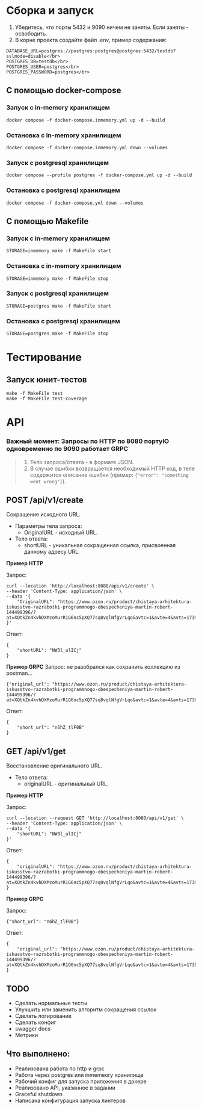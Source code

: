 # Сборка и запуск
1. Убедитесь, что порты 5432 и 9090 ничем не заняты. Если заняты - освободить.
2. В корне проекта создайте файл .env, пример содержания:</b>
```
DATABASE_URL=postgres://postgres:postgres@postgres:5432/testdb?sslmode=disable</br>
POSTGRES_DB=testdb</br>
POSTGRES_USER=postgres</br>
POSTGRES_PASSWORD=postgres</br>
```
## С помощью docker-compose
### Запуск с in-memory хранилищем
```
docker compose -f docker-compose.inmemory.yml up -d --build
```
### Остановка с in-memory хранилищем
```
docker compose -f docker-compose.inmemory.yml down --volumes
```
### Запуск с postgresql хранилищем
```
docker compose --profile postgres -f docker-compose.yml up -d --build
```
### Остановка с postgresql хранилищем
```
docker compose -f docker-compose.yml down --volumes
```

## С помощью Makefile
### Запуск с in-memory хранилищем
```
STORAGE=inmemory make -f MakeFile start
```
### Остановка с in-memory хранилищем
```
STORAGE=inmemory make -f MakeFile stop
```
### Запуск с postgresql хранилищем
```
STORAGE=postgres make -f MakeFile start
```

### Остановка с postgresql хранилищем
```
STORAGE=postgres make -f MakeFile stop
```

# Тестирование
## Запуск юнит-тестов
```
make -f MakeFile test
make -f MakeFile test-coverage
```

# API
### Важный момент: Запросы по HTTP по 8080 портуЮ одновременно по 9090 работает GRPC
> 1) Тело запроса/ответа - в формате JSON.
> 2) В случае ошибки возвращается необходимый HTTP код, в теле содержится описание ошибки (пример: ```{"error": "something went wrong"}```).

## POST /api/v1/create
Сокращение исходного URL.

- Параметры тела запроса:
    - OriginalURL - исходный URL.
- Тело ответа:
    - shortURL - уникальная сокращенная ссылка, присвоенная данному адресу URL.

**Пример HTTP**

Запрос:

```
curl --location 'http://localhost:8080/api/v1/create' \
--header 'Content-Type: application/json' \
--data '{
    "OriginalURL": "https://www.ozon.ru/product/chistaya-arhitektura-iskusstvo-razrabotki-programmnogo-obespecheniya-martin-robert-144499396/?at=XQtkZn4kvhDXMzoMurR1G6nc5pXQ77sq8vqlNfgVrLqo&avtc=1&avte=4&avts=1739295310&keywords=%D0%BA%D0%BD%D0%B8%D0%B3%D0%B0+%D1%80%D0%BE%D0%B1%D0%B5%D1%80%D1%82+%D0%BC%D0%B0%D1%80%D1%82%D0%B8%D0%BD"
}'
```

Ответ:

```
{
    "shortURL": "NW3l_ulICj"
}
```

**Пример GRPC**
Запрос: не разобрался как сохранить коллекцию из postman...

```
{"original_url": "https://www.ozon.ru/product/chistaya-arhitektura-iskusstvo-razrabotki-programmnogo-obespecheniya-martin-robert-144499396/?at=XQtkZn4kvhDXMzoMurR1G6nc5pXQ77sq8vqlNfgVrLqo&avtc=1&avte=4&avts=1739295310&keywords=%D0%BA%D0%BD%D0%B8%D0%B3%D0%B0+%D1%80%D0%BE%D0%B1%D0%B5%D1%80%D1%82+%D0%BC%D0%B0%D1%80%D1%82%D0%B8%D0%BD"}
```

Ответ:

```
{
    "short_url": "n6hZ_tlF0B"
}
```

## GET /api/v1/get
Восстановление оригинального URL.

- Тело ответа:
    - originalURL - оригинальный URL.

**Пример HTTP**

Запрос:

```
curl --location --request GET 'http://localhost:8080/api/v1/get' \
--header 'Content-Type: application/json' \
--data '{
    "shortURL": "NW3l_ulICj"
}'
```

Ответ:

```
{
    "originalURL": "https://www.ozon.ru/product/chistaya-arhitektura-iskusstvo-razrabotki-programmnogo-obespecheniya-martin-robert-144499396/?at=XQtkZn4kvhDXMzoMurR1G6nc5pXQ77sq8vqlNfgVrLqo&avtc=1&avte=4&avts=1739295310&keywords=%D0%BA%D0%BD%D0%B8%D0%B3%D0%B0+%D1%80%D0%BE%D0%B1%D0%B5%D1%80%D1%82+%D0%BC%D0%B0%D1%80%D1%82%D0%B8%D0%BD"
}
```

**Пример GRPC**

Запрос:

```
{"short_url": "n6hZ_tlF0B"}
```

Ответ:

```
{
    "original_url": "https://www.ozon.ru/product/chistaya-arhitektura-iskusstvo-razrabotki-programmnogo-obespecheniya-martin-robert-144499396/?at=XQtkZn4kvhDXMzoMurR1G6nc5pXQ77sq8vqlNfgVrLqo&avtc=1&avte=4&avts=1739295310&keywords=%D0%BA%D0%BD%D0%B8%D0%B3%D0%B0+%D1%80%D0%BE%D0%B1%D0%B5%D1%80%D1%82+%D0%BC%D0%B0%D1%80%D1%82%D0%B8%D0%BD"
}
```

## TODO
- Сделать нормальные тесты
- Улучшить или заменить алгоритм сокращения ссылок
- Сделать логирование
- Сделать конфиг
- swagger docs
- Метрики

## Что выполнено:
- Реализована работа по http и grpc
- Работа через postgres или inmemeory хранилище
- Рабочий конфиг для запуска приложения в докере
- Реализовано API, указанное в задании
- Graceful shutdown
- Написана конфигурация запуска линтеров